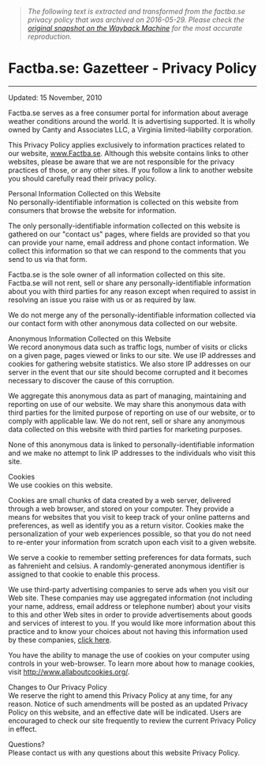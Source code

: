 > *The following text is extracted and transformed from the factba.se privacy policy that was archived on 2016-05-29. Please check the [original snapshot on the Wayback Machine](https://web.archive.org/web/20160529044140id_/http%3A//www.factba.se/privacy.php) for the most accurate reproduction.*

# Factba.se: Gazetteer - Privacy Policy

* * *

Updated: 15 November, 2010 

Factba.se serves as a free consumer portal for information about average weather conditions around the world. It is advertising supported. It is wholly owned by Canty and Associates LLC, a Virginia limited-liability corporation. 

This Privacy Policy applies exclusively to information practices related to our website, www.Factba.se. Although this website contains links to other websites, please be aware that we are not responsible for the privacy practices of those, or any other sites. If you follow a link to another website you should carefully read their privacy policy. 

Personal Information Collected on this Website  
No personally-identifiable information is collected on this website from consumers that browse the website for information. 

The only personally-identifiable information collected on this website is gathered on our "contact us" pages, where fields are provided so that you can provide your name, email address and phone contact information. We collect this information so that we can respond to the comments that you send to us via that form. 

Factba.se is the sole owner of all information collected on this site. Factba.se will not rent, sell or share any personally-identifiable information about you with third parties for any reason except when required to assist in resolving an issue you raise with us or as required by law. 

We do not merge any of the personally-identifiable information collected via our contact form with other anonymous data collected on our website. 

Anonymous Information Collected on this Website  
We record anonymous data such as traffic logs, number of visits or clicks on a given page, pages viewed or links to our site. We use IP addresses and cookies for gathering website statistics. We also store IP addresses on our server in the event that our site should become corrupted and it becomes necessary to discover the cause of this corruption. 

We aggregate this anonymous data as part of managing, maintaining and reporting on use of our website. We may share this anonymous data with third parties for the limited purpose of reporting on use of our website, or to comply with applicable law. We do not rent, sell or share any anonymous data collected on this website with third parties for marketing purposes. 

None of this anonymous data is linked to personally-identifiable information and we make no attempt to link IP addresses to the individuals who visit this site. 

Cookies  
We use cookies on this website. 

Cookies are small chunks of data created by a web server, delivered through a web browser, and stored on your computer. They provide a means for websites that you visit to keep track of your online patterns and preferences, as well as identify you as a return visitor. Cookies make the personalization of your web experiences possible, so that you do not need to re-enter your information from scratch upon each visit to a given website. 

We serve a cookie to remember setting preferences for data formats, such as fahrenieht and celsius. A randomly-generated anonymous identifier is assigned to that cookie to enable this process. 

We use third-party advertising companies to serve ads when you visit our Web site. These companies may use aggregated information (not including your name, address, email address or telephone number) about your visits to this and other Web sites in order to provide advertisements about goods and services of interest to you. If you would like more information about this practice and to know your choices about not having this information used by these companies, [click here](http://www.networkadvertising.org/managing/opt_out.asp).  


  
You have the ability to manage the use of cookies on your computer using controls in your web-browser. To learn more about how to manage cookies, visit http://www.allaboutcookies.org/. 

Changes to Our Privacy Policy  
We reserve the right to amend this Privacy Policy at any time, for any reason. Notice of such amendments will be posted as an updated Privacy Policy on this website, and an effective date will be indicated. Users are encouraged to check our site frequently to review the current Privacy Policy in effect. 

Questions?  
Please contact us with any questions about this website Privacy Policy. 
